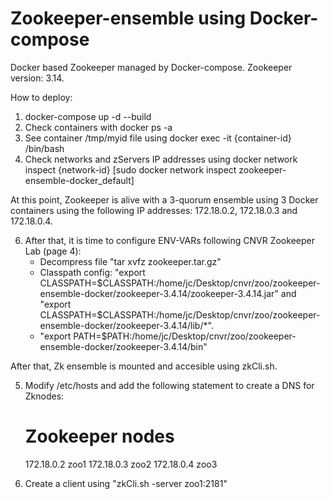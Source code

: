 # Zookeeper-ensemble using Docker-compose
Docker based Zookeeper managed by Docker-compose. Zookeeper version: 3.14.

How to deploy:
1. docker-compose up -d --build
2. Check containers with docker ps -a
3. See container /tmp/myid file using docker exec -it {container-id} /bin/bash
4. Check networks and zServers IP addresses using docker network inspect {network-id} [sudo docker network inspect zookeeper-ensemble-docker_default]

At this point, Zookeeper is alive with a 3-quorum ensemble using 3 Docker containers using the following IP addresses:	172.18.0.2, 172.18.0.3 and 172.18.0.4.

6. After that, it is time to configure ENV-VARs following CNVR Zookeeper Lab (page 4):
	- Decompress file "tar xvfz zookeeper.tar.gz"
	- Classpath config: "export CLASSPATH=$CLASSPATH:/home/jc/Desktop/cnvr/zoo/zookeeper-ensemble-docker/zookeeper-3.4.14/zookeeper-3.4.14.jar" and "export CLASSPATH=$CLASSPATH:/home/jc/Desktop/cnvr/zoo/zookeeper-ensemble-docker/zookeeper-3.4.14/lib/*".
	- "export PATH=$PATH:/home/jc/Desktop/cnvr/zoo/zookeeper-ensemble-docker/zookeeper-3.4.14/bin"

After that, Zk ensemble is mounted and accesible using zkCli.sh.

5. Modify /etc/hosts and add the following statement to create a DNS for Zknodes:

	# Zookeeper nodes
	172.18.0.2      zoo1
	172.18.0.3      zoo2
	172.18.0.4      zoo3

6. Create a client using "zkCli.sh -server zoo1:2181"




